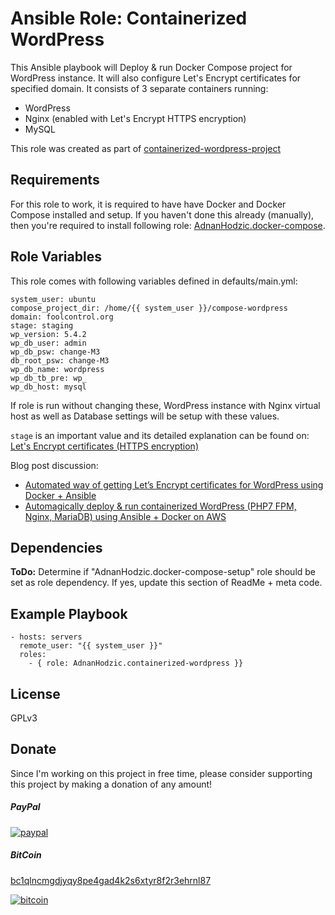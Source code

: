 Ansible Role: Containerized WordPress
=========

This Ansible playbook will Deploy & run Docker Compose project for WordPress instance. It will also configure Let's Encrypt certificates for specified domain. It consists of 3 separate containers running:
* WordPress
* Nginx (enabled with Let's Encrypt HTTPS encryption)
* MySQL

This role was created as part of [containerized-wordpress-project](https://github.com/AdnanHodzic/containerized-wordpress-project)

Requirements
------------

For this role to work, it is required to have have Docker and Docker Compose installed and setup. If you haven't done this already (manually), then you're required to install following role: [AdnanHodzic.docker-compose](https://galaxy.ansible.com/AdnanHodzic/docker-compose).

Role Variables
--------------

This role comes with following variables defined in defaults/main.yml:

```
system_user: ubuntu
compose_project_dir: /home/{{ system_user }}/compose-wordpress
domain: foolcontrol.org
stage: staging
wp_version: 5.4.2
wp_db_user: admin
wp_db_psw: change-M3
db_root_psw: change-M3
wp_db_name: wordpress
wp_db_tb_pre: wp_
wp_db_host: mysql
```

If role is run without changing these, WordPress instance with Nginx virtual host as well as Database settings will be setup with these values. 

`stage` is an important value and its detailed explanation can be found on: [Let's Encrypt certificates (HTTPS encryption)](https://github.com/AdnanHodzic/containerized-wordpress-project/blob/master/README.md#5-lets-encrypt-certificates-https-encryption)

Blog post discussion: 
* [Automated way of getting Let’s Encrypt certificates for WordPress using Docker + Ansible](http://foolcontrol.org/?p=2758)
* [Automagically deploy & run containerized WordPress (PHP7 FPM, Nginx, MariaDB) using Ansible + Docker on AWS](http://foolcontrol.org/?p=2002)


Dependencies
------------

**ToDo:**
Determine if "AdnanHodzic.docker-compose-setup" role should be set as role dependency. If yes, update this section of ReadMe + meta code.

Example Playbook
----------------

```
- hosts: servers
  remote_user: "{{ system_user }}"
  roles:
    - { role: AdnanHodzic.containerized-wordpress }}  
```

License
-------

GPLv3

Donate
-------

Since I'm working on this project in free time, please consider supporting this project by making a donation of any amount!

##### PayPal
[![paypal](https://www.paypalobjects.com/en_US/NL/i/btn/btn_donateCC_LG.gif)](https://www.paypal.com/cgi-bin/webscr?cmd=_donations&business=7AHCP5PU95S4Y&item_name=Contribution+for+work+on+containerized-wordpress-project&currency_code=EUR&source=url)

##### BitCoin
[bc1qlncmgdjyqy8pe4gad4k2s6xtyr8f2r3ehrnl87](bitcoin:bc1qlncmgdjyqy8pe4gad4k2s6xtyr8f2r3ehrnl87)

[![bitcoin](https://foolcontrol.org/wp-content/uploads/2019/08/btc-donate-displaylink-debian.png)](bitcoin:bc1qlncmgdjyqy8pe4gad4k2s6xtyr8f2r3ehrnl87)
